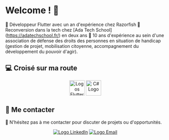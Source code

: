 # Welcome ! 👋

📱 Développeur Flutter avec un an d'expérience chez Razorfish
📕 Reconversion dans la tech chez [Ada Tech School] (https://adatechschool.fr/) en deux ans 
🔬 10 ans d'expérience au sein d'une association de défense des droits des personnes en situation de handicap (gestion de projet, mobilisation citoyenne, accompagnement du développement du pouvoir d'agir).

## 💻 Croisé sur ma route 
<div align="center">

<img src="https://skillicons.dev/icons?i=flutter,js,cs,lua" alt="Logos Flutter, C#, JavaScript,html,css,bootstrap" height="48">
<img src="https://skillicons.dev/icons?i=mysql,laravel,nodejs,firebase,github,docker,ai,pr,ps" alt="C# Logo" height="48">

</div>


## 🤝 Me contacter
💬 N'hésitez pas à me contacter pour discuter de projets ou d'opportunités. 

<div align="center">

[![Logo LinkedIn](https://img.icons8.com/color/48/000000/linkedin.png)](https://www.linkedin.com/in/johan-anquetil-b3038027/)
[![Logo Email](https://img.icons8.com/color/48/000000/email.png)](mailto:anquetil.johan@laposte.net)

</div>

